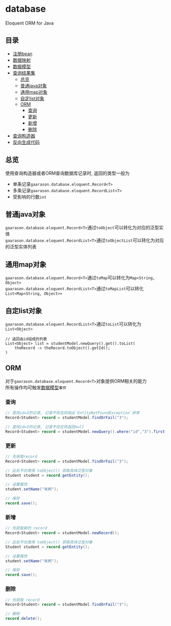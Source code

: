 # database
Eloquent ORM for Java
## 目录
* [注册bean](/document/bean.md)
* [数据映射](/document/mapping.md)
* [数据模型](/document/model.md)
* [查询结果集](/document/record.md)
    * [总览](#总览)
    * [普通java对象](#普通java对象)
    * [通用map对象](#通用map对象)
    * [自定list对象](#自定list对象)
    * [ORM](#ORM)
        * [查询](#查询)
        * [更新](#更新)
        * [新增](#新增)
        * [删除](#删除)
* [查询构造器](/document/query.md)
* [反向生成代码](/document/generate.md)
    
## 总览

使用查询构造器或者ORM查询数据库记录时, 返回的类型一般为  

- 单条记录`gaarason.database.eloquent.Record<T>`
- 多条记录`gaarason.database.eloquent.RecordList<T>`
- 受影响的行数`int`

## 普通java对象

`gaarason.database.eloquent.Record<T>`通过`toObject`可以转化为对应的泛型实体  
`gaarason.database.eloquent.RecordList<T>`通过`toObjectList`可以转化为对应的泛型实体列表  

## 通用map对象

`gaarason.database.eloquent.Record<T>`通过`toMap`可以转化为`Map<String, Object>`  
`gaarason.database.eloquent.RecordList<T>`通过`toMapList`可以转化`List<Map<String, Object>>`  

## 自定list对象

`gaarason.database.eloquent.RecordList<T>`通过`toList`可以转化为`List<Object>`  
```$xslt
// 返回由id组成的列表
List<Object> list = studentModel.newQuery().get().toList(
    theRecord -> theRecord.toObject().getId();
)
```
## ORM

对于`gaarason.database.eloquent.Record<T>`对象提供ORM相关的能力  
所有操作均可触发[数据模型](/document/model.md)`事件`

### 查询
```java
// 查找id=3的记录, 记录不存在则抛出`EntityNotFoundException`异常
Record<Student> record = studentModel.findOrFail("3");

// 查找id=3的记录, 记录不存在则返回null
Record<Student> record = studentModel.newQuery().where("id","3").first();

```

### 更新
```java
// 先获取record
Record<Student> record = studentModel.findOrFail("3");

// 此处不应使用 toObject() 获取具体泛型对象
Student student = record.getEntity();

// 设置属性
student.setName("肖邦");

// 保存
record.save();
```

### 新增
```java
// 先获取新的 record
Record<Student> record = studentModel.newRecord();

// 此处不应使用 toObject() 获取具体泛型对象
Student student = record.getEntity();

// 设置属性
student.setName("肖邦");

// 保存
record.save();
```
### 删除
```java
// 先获取 record
Record<Student> record = studentModel.findOrFail("3");

// 删除
record.delete();
```